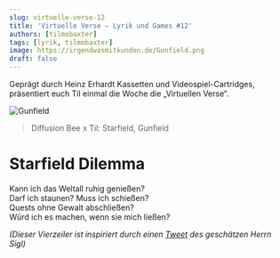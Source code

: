 ```yaml
---
slug: virtuelle-verse-12
title: 'Virtuelle Verse – Lyrik und Games #12'
authors: [tilmobaxter]
tags: [lyrik, tilmobaxter]
image: https://irgendwasmitkunden.de/Gunfield.png
draft: false
---
```


Geprägt durch Heinz Erhardt Kassetten und Videospiel-Cartridges, präsentiert euch Til einmal die Woche die „Virtuellen Verse“.
<!--truncate-->

![Gunfield](https://irgendwasmitkunden.de/Gunfield.png)
> Diffusion Bee x Til: Starfield, Gunfield

# Starfield Dilemma

Kann ich das Weltall ruhig genießen? <br/>
Darf ich staunen? Muss ich schießen? <br/>
Quests ohne Gewalt abschließen? <br/>
Würd ich es machen, wenn sie mich ließen? <br/>


<i/>(Dieser Vierzeiler ist inspiriert durch einen [Tweet](https://twitter.com/rainersigl/status/1668719256937046019?s=20) des geschätzen Herrn Sigl)